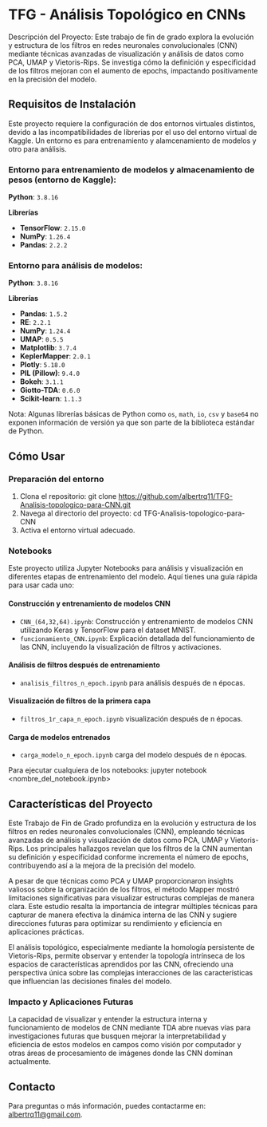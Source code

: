 # TFG - Análisis Topológico en CNNs

Descripción del Proyecto:
Este trabajo de fin de grado explora la evolución y estructura de los filtros en redes neuronales convolucionales (CNN) mediante técnicas avanzadas de visualización y análisis de datos como PCA, UMAP y Vietoris-Rips. Se investiga cómo la definición y especificidad de los filtros mejoran con el aumento de epochs, impactando positivamente en la precisión del modelo.

## Requisitos de Instalación

Este proyecto requiere la configuración de dos entornos virtuales distintos, devido a las incompatibilidades de librerias por el uso del entorno virtual de Kaggle.
Un entorno es para entrenamiento y alamcenamiento de modelos y otro para análisis.

### Entorno para entrenamiento de modelos y almacenamiento de pesos (entorno de Kaggle):
**Python**: `3.8.16`

**Librerías**
- **TensorFlow**: `2.15.0`
- **NumPy**: `1.26.4`
- **Pandas**: `2.2.2`

### Entorno para análisis de modelos:
**Python**: `3.8.16`

**Librerías**
- **Pandas**: `1.5.2`
- **RE**: `2.2.1`
- **NumPy**: `1.24.4`
- **UMAP**: `0.5.5`
- **Matplotlib**: `3.7.4`
- **KeplerMapper**: `2.0.1`
- **Plotly**: `5.18.0`
- **PIL (Pillow)**: `9.4.0`
- **Bokeh**: `3.1.1`
- **Giotto-TDA**: `0.6.0`
- **Scikit-learn**: `1.1.3`


Nota: Algunas librerías básicas de Python como `os`, `math`, `io`, `csv` y `base64` no exponen información de versión ya que son parte de la biblioteca estándar de Python.

## Cómo Usar

### Preparación del entorno
1. Clona el repositorio:
   git clone https://github.com/albertrq11/TFG-Analisis-topologico-para-CNN.git
2. Navega al directorio del proyecto:
   cd TFG-Analisis-topologico-para-CNN
3. Activa el entorno virtual adecuado.

### Notebooks
Este proyecto utiliza Jupyter Notebooks para análisis y visualización en diferentes etapas de entrenamiento del modelo. Aquí tienes una guía rápida para usar cada uno:

#### Construcción y entrenamiento de modelos CNN
- `CNN_(64,32,64).ipynb`: Construcción y entrenamiento de modelos CNN utilizando Keras y TensorFlow para el dataset MNIST.
- `funcionamiento_CNN.ipynb`: Explicación detallada del funcionamiento de las CNN, incluyendo la visualización de filtros y activaciones.
  
#### Análisis de filtros después de entrenamiento
- `analisis_filtros_n_epoch.ipynb` para análisis después de n épocas.


#### Visualización de filtros de la primera capa
- `filtros_1r_capa_n_epoch.ipynb` visualización después de n épocas.
  

#### Carga de modelos entrenados
- `carga_modelo_n_epoch.ipynb` carga del modelo después de n épocas.


Para ejecutar cualquiera de los notebooks:
jupyter notebook <nombre_del_notebook.ipynb>

## Características del Proyecto

Este Trabajo de Fin de Grado profundiza en la evolución y estructura de los filtros en redes neuronales convolucionales (CNN), empleando técnicas avanzadas de análisis y visualización de datos como PCA, UMAP y Vietoris-Rips. Los principales hallazgos revelan que los filtros de la CNN aumentan su definición y especificidad conforme incrementa el número de epochs, contribuyendo así a la mejora de la precisión del modelo.

A pesar de que técnicas como PCA y UMAP proporcionaron insights valiosos sobre la organización de los filtros, el método Mapper mostró limitaciones significativas para visualizar estructuras complejas de manera clara. Este estudio resalta la importancia de integrar múltiples técnicas para capturar de manera efectiva la dinámica interna de las CNN y sugiere direcciones futuras para optimizar su rendimiento y eficiencia en aplicaciones prácticas.

El análisis topológico, especialmente mediante la homología persistente de Vietoris-Rips, permite observar y entender la topología intrínseca de los espacios de características aprendidos por las CNN, ofreciendo una perspectiva única sobre las complejas interacciones de las características que influencian las decisiones finales del modelo.

### Impacto y Aplicaciones Futuras

La capacidad de visualizar y entender la estructura interna y funcionamiento de modelos de CNN mediante TDA abre nuevas vías para investigaciones futuras que busquen mejorar la interpretabilidad y eficiencia de estos modelos en campos como visión por computador y otras áreas de procesamiento de imágenes donde las CNN dominan actualmente.

## Contacto

Para preguntas o más información, puedes contactarme en: albertrq11@gmail.com.
